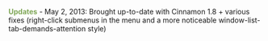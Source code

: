 <span style="color:#81a859;">**Updates**</span>
\- May 2, 2013: Brought up-to-date with Cinnamon 1.8 + various fixes (right-click submenus in the menu and a more noticeable window-list-tab-demands-attention style)